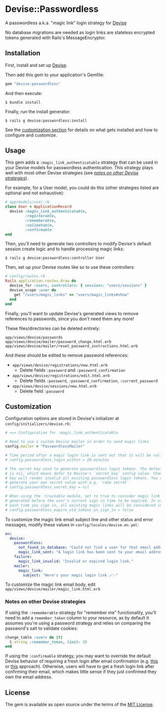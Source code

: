 # Devise::Passwordless

A passwordless a.k.a. "magic link" login strategy for [Devise][]

No database migrations are needed as login links are stateless encrypted tokens generated with Rails's MessageEncryptor.

## Installation

First, install and set up [Devise][].

Then add this gem to your application's Gemfile:

```ruby
gem "devise-passwordless"
```

And then execute:

```
$ bundle install
```

Finally, run the install generator:

```
$ rails g devise:passwordless:install
```

See the [customization section](#customization) for details on what gets installed and how to configure and customize.

## Usage

This gem adds a `:magic_link_authenticatable` strategy that can be used in your Devise models for passwordless authentication. This strategy plays well with most other Devise strategies (see [*notes on other Devise strategies*](#notes-on-other-devise-strategies)).

For example, for a User model, you could do this (other strategies listed are optional and not exhaustive):

```ruby
# app/models/user.rb
class User < ApplicationRecord
  devise :magic_link_authenticatable,
         :registerable,
         :rememberable,
         :validatable,
         :confirmable
end
```

Then, you'll need to generate two controllers to modify Devise's default session create logic and to handle processing magic links:

```
$ rails g devise:passwordless:controller User
```

Then, set up your Devise routes like so to use these controllers:

```ruby
# config/routes.rb
Rails.application.routes.draw do
  devise_for :users, controllers: { sessions: "users/sessions" }
  devise_scope :user do
    get "/users/magic_links" => "users/magic_links#show"
  end
end
```

Finally, you'll want to update Devise's generated views to remove references to passwords, since you don't need them any more!

These files/directories can be deleted entirely:

```
app/views/devise/passwords
app/views/devise/mailer/password_change.html.erb
app/views/devise/mailer/reset_password_instructions.html.erb
```

And these should be edited to remove password references:

* `app/views/devise/registrations/new.html.erb`
  * Delete fields `:password` and `:password_confirmation`
* `app/views/devise/registrations/edit.html.erb`
  * Delete fields `:password`, `:password_confirmation`, `:current_password`
* `app/views/devise/sessions/new.html.erb`
  * Delete field `:password`

## Customization

Configuration options are stored in Devise's initializer at `config/initializers/devise.rb`:

```ruby
# ==> Configuration for :magic_link_authenticatable

# Need to use a custom Devise mailer in order to send magic links
config.mailer = "PasswordlessMailer"

# Time period after a magic login link is sent out that it will be valid for.
# config.passwordless_login_within = 20.minutes

# The secret key used to generate passwordless login tokens. The default value
# is nil, which means defer to Devise's `secret_key` config value. Changing this
# key will render invalid all existing passwordless login tokens. You can
# generate your own secret value with e.g. `rake secret`
# config.passwordless_secret_key = nil

# When using the :trackable module, set to true to consider magic link tokens
# generated before the user's current sign in time to be expired. In other words,
# each time you sign in, all existing magic links will be considered invalid.
# config.passwordless_expire_old_tokens_on_sign_in = false
```

To customize the magic link email subject line and other status and error messages, modify these values in `config/locales/devise.en.yml`:

```yaml
en:
  devise:
    passwordless:
      not_found_in_database: "Could not find a user for that email address"
      magic_link_sent: "A login link has been sent to your email address. Please follow the link to log in to your account."
    failure:
      magic_link_invalid: "Invalid or expired login link."
    mailer:
      magic_link:
        subject: "Here's your magic login link 🪄✨"
```

To customize the magic link email body, edit `app/views/devise/mailer/magic_link.html.erb`

### Notes on other Devise strategies

If using the `:rememberable` strategy for "remember me" functionality, you'll need to add a `remember_token` column to your resource, as by default it assumes you're using a password strategy and relies on comparing the password's salt to validate cookies:

```ruby
change_table :users do |t|
  t.string :remember_token, limit: 20
end
```

If using the `:confirmable` strategy, you may want to override the default Devise behavior of requiring a fresh login after email confirmation (e.g. [this](https://stackoverflow.com/a/39010334/215168) or [this](https://stackoverflow.com/a/25865526/215168) approach). Otherwise, users will have to get a fresh login link after confirming their email, which makes little sense if they just confirmed they own the email address.

## License

The gem is available as open source under the terms of the [MIT License](https://opensource.org/licenses/MIT).

[Devise]: https://github.com/heartcombo/devise
